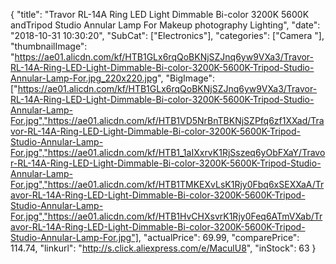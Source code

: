 {
	"title": "Travor RL-14A Ring LED Light Dimmable Bi-color 3200K 5600K andTripod Studio Annular Lamp For Makeup photography Lighting",
	"date": "2018-10-31 10:30:20",
	"SubCat": ["Electronics"],
	"categories": ["Camera "],
	"thumbnailImage": "https://ae01.alicdn.com/kf/HTB1GLx6rqQoBKNjSZJnq6yw9VXa3/Travor-RL-14A-Ring-LED-Light-Dimmable-Bi-color-3200K-5600K-Tripod-Studio-Annular-Lamp-For.jpg_220x220.jpg",
	"BigImage": ["https://ae01.alicdn.com/kf/HTB1GLx6rqQoBKNjSZJnq6yw9VXa3/Travor-RL-14A-Ring-LED-Light-Dimmable-Bi-color-3200K-5600K-Tripod-Studio-Annular-Lamp-For.jpg","https://ae01.alicdn.com/kf/HTB1VD5NrBnTBKNjSZPfq6zf1XXad/Travor-RL-14A-Ring-LED-Light-Dimmable-Bi-color-3200K-5600K-Tripod-Studio-Annular-Lamp-For.jpg","https://ae01.alicdn.com/kf/HTB1_1aIXxrvK1RjSszeq6yObFXaY/Travor-RL-14A-Ring-LED-Light-Dimmable-Bi-color-3200K-5600K-Tripod-Studio-Annular-Lamp-For.jpg","https://ae01.alicdn.com/kf/HTB1TMKEXvLsK1Rjy0Fbq6xSEXXaA/Travor-RL-14A-Ring-LED-Light-Dimmable-Bi-color-3200K-5600K-Tripod-Studio-Annular-Lamp-For.jpg","https://ae01.alicdn.com/kf/HTB1HvCHXsvrK1Rjy0Feq6ATmVXab/Travor-RL-14A-Ring-LED-Light-Dimmable-Bi-color-3200K-5600K-Tripod-Studio-Annular-Lamp-For.jpg"],
	"actualPrice": 69.99,
	"comparePrice": 114.74,
	"linkurl": "http://s.click.aliexpress.com/e/MaculU8",
	"inStock": 63
}
